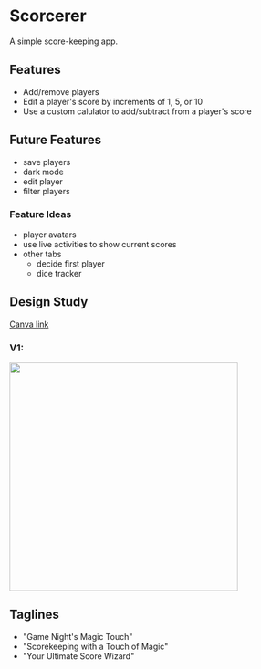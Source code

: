 # Scorcerer
A simple score-keeping app.

## Features
- Add/remove players
- Edit a player's score by increments of 1, 5, or 10
- Use a custom calulator to add/subtract from a player's score

## Future Features
- save players
- dark mode
- edit player
- filter players

### Feature Ideas
- player avatars
- use live activities to show current scores
- other tabs
  - decide first player
  - dice tracker

## Design Study
[Canva link](https://www.canva.com/design/DAGHai6uWgY/PpMC8Rz8lAo400j10cuDfg/view?utm_content=DAGHai6uWgY&utm_campaign=designshare&utm_medium=link&utm_source=editor)

### V1:
<img src="https://github.com/maddie-eckhart/scorcerer/assets/21250509/1287c253-1638-4d95-800c-879965244466" width="400">

## Taglines
- "Game Night's Magic Touch"
- "Scorekeeping with a Touch of Magic"
- "Your Ultimate Score Wizard"

